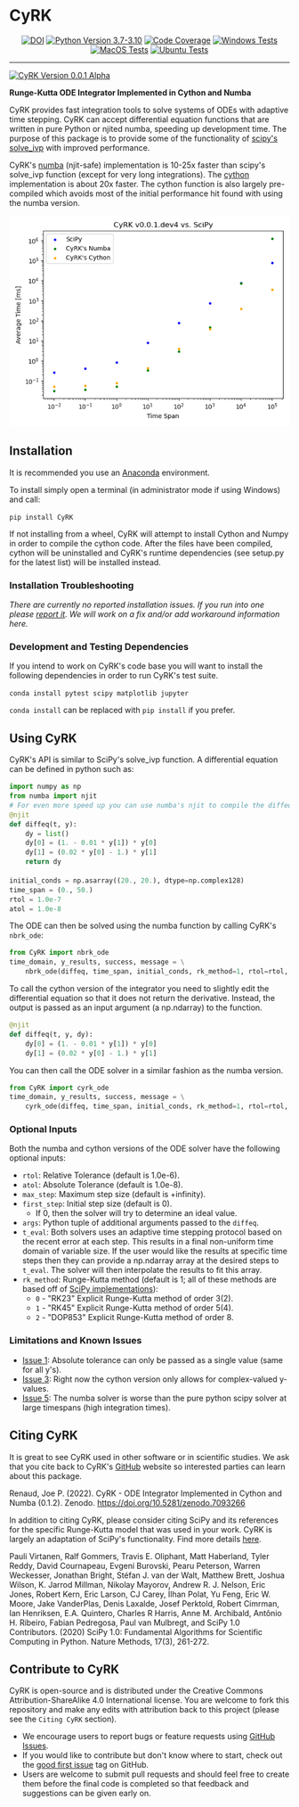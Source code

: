 # CyRK
<div style="text-align: center;">
<a href="https://doi.org/10.5281/zenodo.7093266"><img src="https://zenodo.org/badge/DOI/10.5281/zenodo.7093266.svg" alt="DOI"></a>
<a href="https://www.python.org/downloads/"><img src="https://img.shields.io/badge/Python-3.7|3.8|3.9|3.10-blue" alt="Python Version 3.7-3.10" /></a>
<a href="https://codecov.io/gh/jrenaud90/CyRK" ><img src="https://codecov.io/gh/jrenaud90/CyRK/branch/main/graph/badge.svg?token=MK2PqcNGET" alt="Code Coverage"/></a>
<a href="https://github.com/jrenaud90/CyRK/actions/workflows/push_tests_win.yml"><img src="https://github.com/jrenaud90/CyRK/actions/workflows/push_tests_win.yml/badge.svg?branch=main" alt="Windows Tests" /></a>
<a href="https://github.com/jrenaud90/CyRK/actions/workflows/push_tests_win.yml"><img src="https://github.com/jrenaud90/CyRK/actions/workflows/push_tests_mac.yml/badge.svg?branch=main" alt="MacOS Tests" /></a>
<a href="https://github.com/jrenaud90/CyRK/actions/workflows/push_tests_win.yml"><img src="https://github.com/jrenaud90/CyRK/actions/workflows/push_tests_ubun.yml/badge.svg?branch=main" alt="Ubuntu Tests" /></a>
</div>

---

<a href="https://github.com/jrenaud90/CyRK/releases"><img src="https://img.shields.io/badge/CyRK-0.1.1 Alpha-orange" alt="CyRK Version 0.0.1 Alpha" /></a>


**Runge-Kutta ODE Integrator Implemented in Cython and Numba**

CyRK provides fast integration tools to solve systems of ODEs with adaptive time stepping. CyRK can accept differential equation functions 
that are written in pure Python or njited numba, speeding up development time. The purpose of this package is to provide some of the 
functionality of [scipy's solve_ivp](https://docs.scipy.org/doc/scipy/reference/generated/scipy.integrate.solve_ivp.html) with improved performance.

CyRK's [numba](https://numba.discourse.group/) (njit-safe) implementation is 10-25x faster than scipy's solve_ivp function (except for very long integrations). 
The [cython](https://cython.org/) implementation is about 20x faster. The cython function is also largely pre-compiled which avoids most of the 
initial performance hit found with using the numba version.

![CyRK Performance](CyRK_SciPy_Compare_v0-0-1-dev4.png)

## Installation

It is recommended you use an [Anaconda](https://www.anaconda.com/products/distribution) environment.

To install simply open a terminal (in administrator mode if using Windows) and call:

`pip install CyRK`

If not installing from a wheel, CyRK will attempt to install Cython and Numpy in order to compile the cython code. 
After the files have been compiled, cython will be uninstalled and CyRK's runtime dependencies 
(see setup.py for the latest list) will be installed instead.

### Installation Troubleshooting

*There are currently no reported installation issues.
If you run into one please [report it](https://github.com/jrenaud90/CyRK/issues). We will work on a fix and/or add
workaround information here.* 

### Development and Testing Dependencies

If you intend to work on CyRK's code base you will want to install the following dependencies in order to run CyRK's
test suite.

`conda install pytest scipy matplotlib jupyter`

`conda install` can be replaced with `pip install` if you prefer.

## Using CyRK
CyRK's API is similar to SciPy's solve_ivp function. A differential equation can be defined in python such as:

```python
import numpy as np
from numba import njit
# For even more speed up you can use numba's njit to compile the diffeq
@njit
def diffeq(t, y):
    dy = list()
    dy[0] = (1. - 0.01 * y[1]) * y[0]
    dy[1] = (0.02 * y[0] - 1.) * y[1]
    return dy

initial_conds = np.asarray((20., 20.), dtype=np.complex128)
time_span = (0., 50.)
rtol = 1.0e-7
atol = 1.0e-8
```

The ODE can then be solved using the numba function by calling CyRK's `nbrk_ode`:

```python
from CyRK import nbrk_ode
time_domain, y_results, success, message = \
    nbrk_ode(diffeq, time_span, initial_conds, rk_method=1, rtol=rtol, atol=atol)
```

To call the cython version of the integrator you need to slightly edit the differential equation so that it does not
return the derivative. Instead, the output is passed as an input argument (a np.ndarray) to the function. 

```python
@njit
def diffeq(t, y, dy):
    dy[0] = (1. - 0.01 * y[1]) * y[0]
    dy[1] = (0.02 * y[0] - 1.) * y[1]
```

You can then call the ODE solver in a similar fashion as the numba version.

```python
from CyRK import cyrk_ode
time_domain, y_results, success, message = \
    cyrk_ode(diffeq, time_span, initial_conds, rk_method=1, rtol=rtol, atol=atol)
```

### Optional Inputs

Both the numba and cython versions of the ODE solver have the following optional inputs:
- `rtol`: Relative Tolerance (default is 1.0e-6).
- `atol`: Absolute Tolerance (default is 1.0e-8).
- `max_step`: Maximum step size (default is +infinity).
- `first_step`: Initial step size (default is 0).
  - If 0, then the solver will try to determine an ideal value.
- `args`: Python tuple of additional arguments passed to the `diffeq`.
- `t_eval`: Both solvers uses an adaptive time stepping protocol based on the recent error at each step. This results in
a final non-uniform time domain of variable size. If the user would like the results at specific time steps then 
they can provide a np.ndarray array at the desired steps to `t_eval`.
The solver will then interpolate the results to fit this array.
- `rk_method`: Runge-Kutta method (default is 1; all of these methods are based off of
[SciPy implementations](https://docs.scipy.org/doc/scipy/reference/generated/scipy.integrate.solve_ivp.html)):
  - `0` - "RK23" Explicit Runge-Kutta method of order 3(2).
  - `1` - "RK45" Explicit Runge-Kutta method of order 5(4).
  - `2` - "DOP853" Explicit Runge-Kutta method of order 8.

### Limitations and Known Issues

- [Issue 1](https://github.com/jrenaud90/CyRK/issues/1): Absolute tolerance can only be passed as a single value
(same for all y's).
- [Issue 3](https://github.com/jrenaud90/CyRK/issues/3): Right now the cython version only allows for complex-valued
y-values.
- [Issue 5](https://github.com/jrenaud90/CyRK/issues/5): The numba solver is worse than the pure python scipy solver at
large timespans (high integration times).

## Citing CyRK

It is great to see CyRK used in other software or in scientific studies. We ask that you cite back to CyRK's 
[GitHub](https://github.com/jrenaud90/CyRK) website so interested parties can learn about this package. 

Renaud, Joe P. (2022). CyRK - ODE Integrator Implemented in Cython and Numba (0.1.2). Zenodo. https://doi.org/10.5281/zenodo.7093266

In addition to citing CyRK, please consider citing SciPy and its references for the specific Runge-Kutta model that
was used in your work. CyRK is largely an adaptation of SciPy's functionality.
Find more details [here](https://docs.scipy.org/doc/scipy/reference/generated/scipy.integrate.solve_ivp.html).

Pauli Virtanen, Ralf Gommers, Travis E. Oliphant, Matt Haberland, Tyler Reddy, David Cournapeau, Evgeni Burovski, Pearu Peterson, Warren Weckesser, Jonathan Bright, Stéfan J. van der Walt, Matthew Brett, Joshua Wilson, K. Jarrod Millman, Nikolay Mayorov, Andrew R. J. Nelson, Eric Jones, Robert Kern, Eric Larson, CJ Carey, İlhan Polat, Yu Feng, Eric W. Moore, Jake VanderPlas, Denis Laxalde, Josef Perktold, Robert Cimrman, Ian Henriksen, E.A. Quintero, Charles R Harris, Anne M. Archibald, Antônio H. Ribeiro, Fabian Pedregosa, Paul van Mulbregt, and SciPy 1.0 Contributors. (2020) SciPy 1.0: Fundamental Algorithms for Scientific Computing in Python. Nature Methods, 17(3), 261-272.

## Contribute to CyRK
CyRK is open-source and is distributed under the Creative Commons Attribution-ShareAlike 4.0 International license. 
You are welcome to fork this repository and make any edits with attribution back to this project (please see the 
`Citing CyRK` section).
- We encourage users to report bugs or feature requests using [GitHub Issues](https://github.com/jrenaud90/CyRK/issues).
- If you would like to contribute but don't know where to start, check out the 
[good first issue](https://github.com/jrenaud90/CyRK/labels/good%20first%20issue) tag on GitHub.
- Users are welcome to submit pull requests and should feel free to create them before the final code is completed so
that feedback and suggestions can be given early on.
